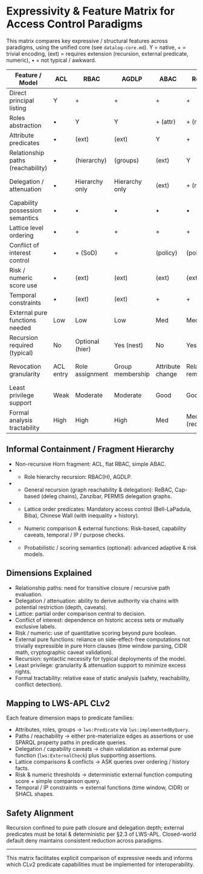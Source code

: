 # Expressivity & Feature Matrix for Access Control Paradigms

This matrix compares key expressive / structural features across paradigms, using the unified core (see `datalog-core.md`). Y = native, + = trivial encoding, (ext) = requires extension (recursion, external predicate, numeric), • = not typical / awkward.

| Feature / Model | ACL | RBAC | AGDLP | ABAC | ReBAC | OrBAC | Cap-based | PERMIS | Lattice (BLP) | Chinese Wall | Risk-based | IDN | Apache Fortress | Zanzibar |
|-----------------|-----|------|-------|------|-------|-------|----------|--------|---------------|--------------|------------|-----|-----------------|----------|
| Direct principal listing | Y | + | + | + | + | + | + (via cap subject) | + | + | + | + | + | + | + |
| Roles abstraction | • | Y | Y | + (attr) | + (rel) | Y | + (cap attr) | Y | + | + | + | + | Y | + |
| Attribute predicates | • | (ext) | (ext) | Y | + | Y | + (caveats) | Y | + | + | + | Y | (ext) | + |
| Relationship paths (reachability) | • | (hierarchy) | (groups) | (ext) | Y | + (views) | Y (delegation) | + (deleg) | + (order as rel) | + | + | + | + | Y |
| Delegation / attenuation | • | Hierarchy only | Hierarchy only | (ext) | + (rel) | (ext) | Y | Y (attribute issuers) | • | • | + | • | (admin roles) | + |
| Capability possession semantics | • | • | • | • | • | • | Y | • | • | • | + (risk cap) | • | • | • |
| Lattice level ordering | • | + | + | + | + | + | + | + | Y | + | + | + | + | + |
| Conflict of interest control | • | + (SoD) | + | (policy) | (policy) | (context) | (policy) | + | + | Y | + | + | Y (SoD) | (policy) |
| Risk / numeric score use | • | (ext) | (ext) | (ext) | (ext) | (ext) | (ext) | (ext) | (ext) | (ext) | Y | + | (ext) | (ext) |
| Temporal constraints | • | (ext) | (ext) | + | + | + (context) | + (caveat) | + | + | + | + | + | + | + |
| External pure functions needed | Low | Low | Low | Med | Med | Med | High | Med | Low | Low | High | Med | Med | Med |
| Recursion required (typical) | No | Optional (hier) | Yes (nest) | No | Yes | No | Yes (deleg depth) | Yes (deleg) | No | No | No | No | Optional | Yes |
| Revocation granularity | ACL entry | Role assignment | Group membership | Attribute change | Relation removal | Context change | Capability revocation | Cert revocation | Label change | Access history gating | Threshold change | Attribute/device change | Role/Sod rule | Tuple removal |
| Least privilege support | Weak | Moderate | Moderate | Good | Good | Good | Strong (attenuation) | Good | Moderate | Good (conflict walls) | Contextual | Good | Moderate | Good |
| Formal analysis tractability | High | High | High | Med | Med (recursion) | Med | Med | Med | High | Med | Var (prob) | Med | Med | Med |

## Informal Containment / Fragment Hierarchy
- Non-recursive Horn fragment: ACL, flat RBAC, simple ABAC.
- + Role hierarchy recursion: RBAC(H), AGDLP.
- + General recursion (graph reachability & delegation): ReBAC, Cap-based (deleg chains), Zanzibar, PERMIS delegation graphs.
- + Lattice order predicates: Mandatory access control (Bell-LaPadula, Biba), Chinese Wall (with inequality + history).
- + Numeric comparison & external functions: Risk-based, capability caveats, temporal / IP / purpose checks.
- + Probabilistic / scoring semantics (optional): advanced adaptive & risk models.

## Dimensions Explained
- Relationship paths: need for transitive closure / recursive path evaluation.
- Delegation / attenuation: ability to derive authority via chains with potential restriction (depth, caveats).
- Lattice: partial order comparison central to decision.
- Conflict of interest: dependence on historic access sets or mutually exclusive labels.
- Risk / numeric: use of quantitative scoring beyond pure boolean.
- External pure functions: reliance on side-effect-free computations not trivially expressible in pure Horn clauses (time window parsing, CIDR math, cryptographic caveat validation).
- Recursion: syntactic necessity for typical deployments of the model.
- Least privilege: granularity & attenuation support to minimize excess rights.
- Formal tractability: relative ease of static analysis (safety, reachability, conflict detection).

## Mapping to LWS-APL CLv2
Each feature dimension maps to predicate families:
- Attributes, roles, groups → `lws:Predicate` via `lws:implementedByQuery`.
- Paths / reachability → either pre-materialize edges as assertions or use SPARQL property paths in predicate queries.
- Delegation / capability caveats → chain validation as external pure function (`lws:ExternalCheck`) plus supporting assertions.
- Lattice comparisons & conflicts → ASK queries over ordering / history facts.
- Risk & numeric thresholds → deterministic external function computing score + simple comparison query.
- Temporal / IP constraints → external functions (time window, CIDR) or SHACL shapes.

## Safety Alignment
Recursion confined to pure path closure and delegation depth; external predicates must be total & deterministic per §2.3 of LWS-APL. Closed-world default deny maintains consistent reduction across paradigms.

---
This matrix facilitates explicit comparison of expressive needs and informs which CLv2 predicate capabilities must be implemented for interoperability.
